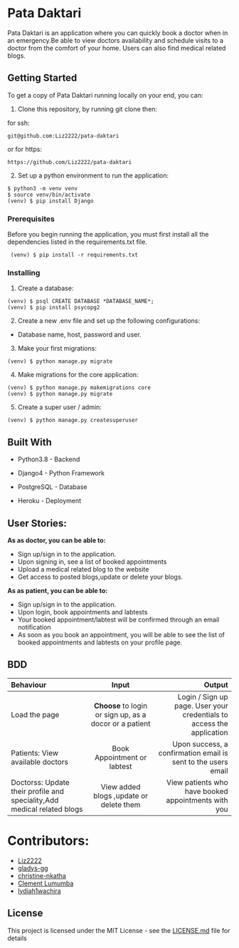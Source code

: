 # Pata Daktari

Pata Daktari is an application where you can quickly book a doctor when in an emergency.Be able to view doctors availability and schedule visits to a doctor from the comfort of your home. Users can also find medical related blogs.



## Getting Started

To get a copy of Pata Daktari running locally on your end, you can:

1. Clone this repository, by running git clone then:

for ssh:
```
git@github.com:Liz2222/pata-daktari
```

or for https: 
```
https://github.com/Liz2222/pata-daktari
```

2. Set up a python environment to run the application:
```
$ python3 -m venv venv
$ source venv/bin/activate
(venv) $ pip install Django
```

### Prerequisites

Before you begin running the application, you must first install all the dependencies listed in the requirements.txt file.

```
 (venv) $ pip install -r requirements.txt

```

### Installing

1. Create a database:
  ```
(venv) $ psql CREATE DATABASE *DATABASE_NAME*;
(venv) $ pip install psycopg2

```

2. Create a new .env file and set up the following configurations:

 * Database name, host, password and user.

3. Make your first migrations: 


```
(venv) $ python manage.py migrate 
```


4. Make migrations for the core application: 

```
(venv) $ python manage.py makemigrations core
(venv) $ python manage.py migrate
```
5. Create a super user / admin:


```
(venv) $ python manage.py createsuperuser
```


## Built With

* Python3.8 - Backend

* Django4 - Python Framework

* PostgreSQL - Database 

* Heroku - Deployment

## User Stories:
**As as doctor, you can be able to:**
*  Sign up/sign in to the application.
*  Upon signing in, see a list of booked appointments
*  Upload a medical related blog to the website
* Get access to posted blogs,update or delete your blogs.

**As as patient, you can be able to:**

*  Sign up/sign in to the application.
* Upon login, book appointments and labtests
* Your booked appointment/labtest will be confirmed through an email notification 
* As soon as you book an appointment, you will be able to see the list of booked appointments and labtests on your profile page.

## BDD

| Behaviour | Input | Output |
| :---------------- | :---------------: | ------------------: |
| Load the page | **Choose** to login or sign up, as a docor or a patient | Login / Sign up page. User your credentials to access the application|
|Patients: View available doctors|Book Appointment or labtest | Upon success, a confirmation email is sent to the users email|
|Doctorss: Update their profile and speciality,Add medical related blogs|View added blogs ,update or delete them| View patients who have booked appointments with you| 

# Contributors:
* [Liz2222](https://github.com/Liz2222/)
* [gladys-gg](https://github.com/gladys-gg/)
* [christine-nkatha](https://github.com/christine-nkatha/)
* [Clement Lumumba](https://github.com/Clemo97)
* [lydiah1wachira](https://github.com/lydiah1wachira)


## License

This project is licensed under the MIT License - see the [LICENSE.md](LICENSE.md) file for details
